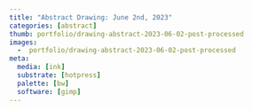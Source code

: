 ```yaml
---
title: "Abstract Drawing: June 2nd, 2023"
categories: [abstract]
thumb: portfolio/drawing-abstract-2023-06-02-post-processed
images:
  -  portfolio/drawing-abstract-2023-06-02-post-processed
meta:
  media: [ink]
  substrate: [hotpress]
  palette: [bw]
  software: [gimp]
---
```

